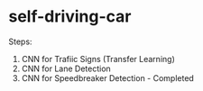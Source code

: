 # self-driving-car

Steps:
1. CNN for Trafiic Signs (Transfer Learning)
2. CNN for Lane Detection
3. CNN for Speedbreaker Detection - Completed

